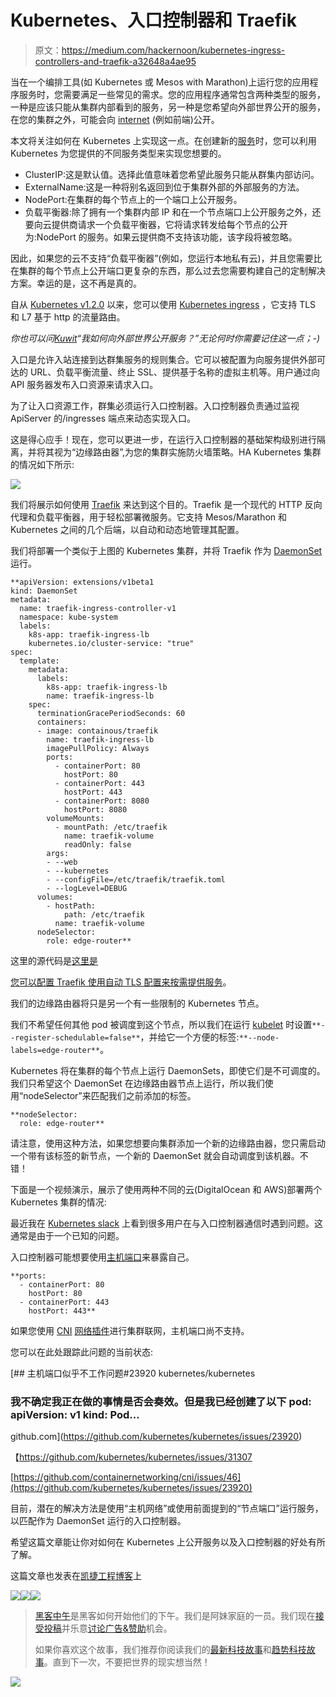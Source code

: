 # Kubernetes、入口控制器和 Traefik

> 原文：<https://medium.com/hackernoon/kubernetes-ingress-controllers-and-traefik-a32648a4ae95>

当在一个编排工具(如 Kubernetes 或 Mesos with Marathon)上运行您的应用程序服务时，您需要满足一些常见的需求。您的应用程序通常包含两种类型的服务，一种是应该只能从集群内部看到的服务，另一种是您希望向外部世界公开的服务，在您的集群之外，可能会向 [internet](https://hackernoon.com/tagged/internet) (例如前端)公开。

本文将关注如何在 Kubernetes 上实现这一点。在创建新的[服务](https://hackernoon.com/tagged/service)时，您可以利用 Kubernetes 为您提供的不同服务类型来实现您想要的。

*   ClusterIP:这是默认值。选择此值意味着您希望此服务只能从群集内部访问。
*   ExternalName:这是一种将别名返回到位于集群外部的外部服务的方法。
*   NodePort:在集群的每个节点上的一个端口上公开服务。
*   负载平衡器:除了拥有一个集群内部 IP 和在一个节点端口上公开服务之外，还要向云提供商请求一个负载平衡器，它将请求转发给每个节点的公开为:NodePort 的服务。如果云提供商不支持该功能，该字段将被忽略。

因此，如果您的云不支持“负载平衡器”(例如，您运行本地私有云)，并且您需要比在集群的每个节点上公开端口更复杂的东西，那么过去您需要构建自己的定制解决方案。幸运的是，这不再是真的。

自从 [Kubernetes v1.2.0](https://github.com/kubernetes/kubernetes/blob/master/CHANGELOG.md#v120) 以来，您可以使用 [Kubernetes ingress](http://kubernetes.io/docs/user-guide/ingress/) ，它支持 TLS 和 L7 基于 http 的流量路由。

*你也可以问*[*Kuwit*](http://kuwit.io/)*“我如何向外部世界公开服务？”无论何时你需要记住这一点；-)*

入口是允许入站连接到达群集服务的规则集合。它可以被配置为向服务提供外部可达的 URL、负载平衡流量、终止 SSL、提供基于名称的虚拟主机等。用户通过向 API 服务器发布入口资源来请求入口。

为了让入口资源工作，群集必须运行入口控制器。入口控制器负责通过监视 ApiServer 的/ingresses 端点来动态实现入口。

这是得心应手！现在，您可以更进一步，在运行入口控制器的基础架构级别进行隔离，并将其视为“边缘路由器”,为您的集群实施防火墙策略。HA Kubernetes 集群的情况如下所示:

![](img/2b4dd4735c6c85b874b8d82409f14be6.png)

我们将展示如何使用 [Traefik](https://traefik.io/) 来达到这个目的。Traefik 是一个现代的 HTTP 反向代理和负载平衡器，用于轻松部署微服务。它支持 Mesos/Marathon 和 Kubernetes 之间的几个后端，以自动和动态地管理其配置。

我们将部署一个类似于上图的 Kubernetes 集群，并将 Traefik 作为 [DaemonSet](http://kubernetes.io/docs/admin/daemons/) 运行。

```
**apiVersion: extensions/v1beta1
kind: DaemonSet
metadata:
  name: traefik-ingress-controller-v1
  namespace: kube-system
  labels:
    k8s-app: traefik-ingress-lb
    kubernetes.io/cluster-service: "true"
spec:
  template:
    metadata:
      labels:
        k8s-app: traefik-ingress-lb
        name: traefik-ingress-lb
    spec:
      terminationGracePeriodSeconds: 60
      containers:
      - image: containous/traefik
        name: traefik-ingress-lb
        imagePullPolicy: Always
        ports:
          - containerPort: 80
            hostPort: 80
          - containerPort: 443
            hostPort: 443
          - containerPort: 8080
            hostPort: 8080
        volumeMounts:
          - mountPath: /etc/traefik
            name: traefik-volume
            readOnly: false
        args:
        - --web
        - --kubernetes
        - --configFile=/etc/traefik/traefik.toml
        - --logLevel=DEBUG
      volumes:
        - hostPath:
            path: /etc/traefik
          name: traefik-volume
      nodeSelector:
        role: edge-router**
```

这里的源代码是[这里是](https://github.com/Capgemini/kubeform/blob/master/roles/addons/files/traefik-ingress-controller.yaml)

[您可以配置 Traefik 使用自动 TLS 配置来按需提供服务](https://docs.traefik.io/toml/#acme-lets-encrypt-configuration)。

我们的边缘路由器将只是另一个有一些限制的 Kubernetes 节点。

我们不希望任何其他 pod 被调度到这个节点，所以我们在运行 [kubelet](http://kubernetes.io/docs/admin/kubelet/) 时设置`**--register-schedulable=false**`，并给它一个方便的标签:`**--node-labels=edge-router**`。

Kubernetes 将在集群的每个节点上运行 DaemonSets，即使它们是不可调度的。我们只希望这个 DaemonSet 在边缘路由器节点上运行，所以我们使用“nodeSelector”来匹配我们之前添加的标签。

```
**nodeSelector:
  role: edge-router**
```

请注意，使用这种方法，如果您想要向集群添加一个新的边缘路由器，您只需启动一个带有该标签的新节点，一个新的 DaemonSet 就会自动调度到该机器。不错！

下面是一个视频演示，展示了使用两种不同的云(DigitalOcean 和 AWS)部署两个 Kubernetes 集群的情况:

最近我在 [Kubernetes slack](http://slack.k8s.io/) 上看到很多用户在与入口控制器通信时遇到问题。这通常是由于一个已知的问题。

入口控制器可能想要使用[主机端口](http://kubernetes.io/docs/api-reference/v1/definitions/#_v1_pod)来暴露自己。

```
**ports:
  - containerPort: 80
	hostPort: 80
  - containerPort: 443
	hostPort: 443**
```

如果您使用 [CNI](https://github.com/containernetworking/cni) [网络插件](http://kubernetes.io/docs/admin/network-plugins/)进行集群联网，主机端口尚不支持。

您可以在此处跟踪此问题的当前状态:

[](https://github.com/kubernetes/kubernetes/issues/23920) [## 主机端口似乎不工作问题#23920 kubernetes/kubernetes

### 我不确定我正在做的事情是否会奏效。但是我已经创建了以下 pod: apiVersion: v1 kind: Pod…

github.com](https://github.com/kubernetes/kubernetes/issues/23920) 

【https://github.com/kubernetes/kubernetes/issues/31307 

[https://github.com/containernetworking/cni/issues/46](https://github.com/kubernetes/kubernetes/issues/23920)

目前，潜在的解决方法是使用“主机网络”或使用前面提到的“节点端口”运行服务，以匹配作为 DaemonSet 运行的入口控制器。

希望这篇文章能让你对如何在 Kubernetes 上公开服务以及入口控制器的好处有所了解。

这篇文章也发表在[凯捷工程博客](https://capgemini.github.io/kubernetes/kube-traefik/)上

[![](img/50ef4044ecd4e250b5d50f368b775d38.png)](http://bit.ly/HackernoonFB)[![](img/979d9a46439d5aebbdcdca574e21dc81.png)](https://goo.gl/k7XYbx)[![](img/2930ba6bd2c12218fdbbf7e02c8746ff.png)](https://goo.gl/4ofytp)

> [黑客中午](http://bit.ly/Hackernoon)是黑客如何开始他们的下午。我们是阿妹家庭的一员。我们现在[接受投稿](http://bit.ly/hackernoonsubmission)并乐意[讨论广告&赞助](mailto:partners@amipublications.com)机会。
> 
> 如果你喜欢这个故事，我们推荐你阅读我们的[最新科技故事](http://bit.ly/hackernoonlatestt)和[趋势科技故事](https://hackernoon.com/trending)。直到下一次，不要把世界的现实想当然！

[![](img/be0ca55ba73a573dce11effb2ee80d56.png)](https://goo.gl/Ahtev1)